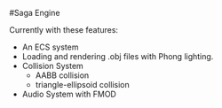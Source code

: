 #Saga Engine

Currently with these features:
- An ECS system
- Loading and rendering .obj files with Phong lighting.
- Collision System
  - AABB collision
  - triangle-ellipsoid collision
- Audio System with FMOD
